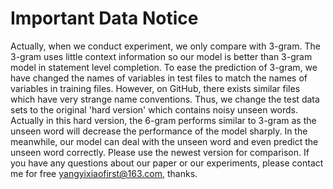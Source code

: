 # Important Data Notice

Actually, when we conduct experiment, we only compare with 3-gram. 
The 3-gram uses little context information so our model is better than 3-gram model in statement level completion. 
To ease the prediction of 3-gram, we have changed the names of variables in test files to match the names of variables in training files. 
However, on GitHub, there exists similar files which have very strange name conventions. 
Thus, we change the test data sets to the original 'hard version' which contains noisy unseen words. 
Actually in this hard version, the 6-gram performs similar to 3-gram as the unseen word will decrease the performance of the model sharply. 
In the meanwhile, our model can deal with the unseen word and even predict the unseen word correctly. 
Please use the newest version for comparison. 
If you have any questions about our paper or our experiments, please contact me for free yangyixiaofirst@163.com, thanks. 



